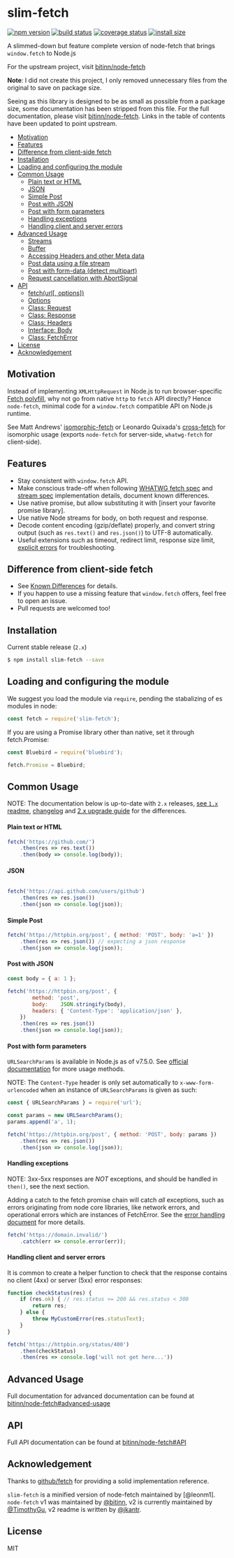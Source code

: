 slim-fetch
==========

[![npm version][npm-image]][npm-url]
[![build status][travis-image]][travis-url]
[![coverage status][codecov-image]][codecov-url]
[![install size][install-size-image]][install-size-url]

A slimmed-down but feature complete version of node-fetch that brings `window.fetch` to Node.js

For the upstream project, visit [bitinn/node-fetch][upstream]

**Note**: I did not create this project, I only removed unnecessary files from the original to save on package size.

Seeing as this library is designed to be as small as possible from a package size, some documentation has been stripped from this file. For the full documentation, please visit [bitinn/node-fetch][upstream]. Links in the table of contents have been updated to point upstream.

<!-- TOC -->

- [Motivation](#motivation)
- [Features](#features)
- [Difference from client-side fetch](#difference-from-client-side-fetch)
- [Installation](#installation)
- [Loading and configuring the module](#loading-and-configuring-the-module)
- [Common Usage](https://github.com/bitinn/node-fetch#common-usage)
    - [Plain text or HTML](https://github.com/bitinn/node-fetch#plain-text-or-html)
    - [JSON](https://github.com/bitinn/node-fetch#json)
    - [Simple Post](https://github.com/bitinn/node-fetch#simple-post)
    - [Post with JSON](https://github.com/bitinn/node-fetch#post-with-json)
    - [Post with form parameters](https://github.com/bitinn/node-fetch#post-with-form-parameters)
    - [Handling exceptions](https://github.com/bitinn/node-fetch#handling-exceptions)
    - [Handling client and server errors](https://github.com/bitinn/node-fetch#handling-client-and-server-errors)
- [Advanced Usage](https://github.com/bitinn/node-fetch#advanced-usage)
    - [Streams](https://github.com/bitinn/node-fetch#streams)
    - [Buffer](https://github.com/bitinn/node-fetch#buffer)
    - [Accessing Headers and other Meta data](https://github.com/bitinn/node-fetch#accessing-headers-and-other-meta-data)
    - [Post data using a file stream](https://github.com/bitinn/node-fetch#post-data-using-a-file-stream)
    - [Post with form-data (detect multipart)](https://github.com/bitinn/node-fetch#post-with-form-data-detect-multipart)
    - [Request cancellation with AbortSignal](https://github.com/bitinn/node-fetch#request-cancellation-with-abortsignal)
- [API](https://github.com/bitinn/node-fetch#api)
    - [fetch(url[, options])](https://github.com/bitinn/node-fetch#fetchurl-options)
    - [Options](https://github.com/bitinn/node-fetch#options)
    - [Class: Request](https://github.com/bitinn/node-fetch#class-request)
    - [Class: Response](https://github.com/bitinn/node-fetch#class-response)
    - [Class: Headers](https://github.com/bitinn/node-fetch#class-headers)
    - [Interface: Body](https://github.com/bitinn/node-fetch#interface-body)
    - [Class: FetchError](https://github.com/bitinn/node-fetch#class-fetcherror)
- [License](#license)
- [Acknowledgement](#acknowledgement)

<!-- /TOC -->

## Motivation

Instead of implementing `XMLHttpRequest` in Node.js to run browser-specific [Fetch polyfill](https://github.com/github/fetch), why not go from native `http` to `fetch` API directly? Hence `node-fetch`, minimal code for a `window.fetch` compatible API on Node.js runtime.

See Matt Andrews' [isomorphic-fetch](https://github.com/matthew-andrews/isomorphic-fetch) or Leonardo Quixada's [cross-fetch](https://github.com/lquixada/cross-fetch) for isomorphic usage (exports `node-fetch` for server-side, `whatwg-fetch` for client-side).

## Features

- Stay consistent with `window.fetch` API.
- Make conscious trade-off when following [WHATWG fetch spec][whatwg-fetch] and [stream spec](https://streams.spec.whatwg.org/) implementation details, document known differences.
- Use native promise, but allow substituting it with [insert your favorite promise library].
- Use native Node streams for body, on both request and response.
- Decode content encoding (gzip/deflate) properly, and convert string output (such as `res.text()` and `res.json()`) to UTF-8 automatically.
- Useful extensions such as timeout, redirect limit, response size limit, [explicit errors](https://github.com/bitinn/node-fetch/blob/master/ERROR-HANDLING.md) for troubleshooting.

## Difference from client-side fetch

- See [Known Differences](https://github.com/bitinn/node-fetch/blob/master/LIMITS.md) for details.
- If you happen to use a missing feature that `window.fetch` offers, feel free to open an issue.
- Pull requests are welcomed too!

## Installation

Current stable release (`2.x`)

```sh
$ npm install slim-fetch --save
```

## Loading and configuring the module
We suggest you load the module via `require`, pending the stabalizing of es modules in node:
```js
const fetch = require('slim-fetch');
```

If you are using a Promise library other than native, set it through fetch.Promise:
```js
const Bluebird = require('bluebird');

fetch.Promise = Bluebird;
```

## Common Usage

NOTE: The documentation below is up-to-date with `2.x` releases, [see `1.x` readme](https://github.com/bitinn/node-fetch/blob/1.x/README.md), [changelog](https://github.com/bitinn/node-fetch/blob/1.x/CHANGELOG.md) and [2.x upgrade guide](https://github.com/bitinn/node-fetch/blob/master/UPGRADE-GUIDE.md) for the differences.

#### Plain text or HTML
```js
fetch('https://github.com/')
    .then(res => res.text())
    .then(body => console.log(body));
```

#### JSON

```js

fetch('https://api.github.com/users/github')
    .then(res => res.json())
    .then(json => console.log(json));
```

#### Simple Post
```js
fetch('https://httpbin.org/post', { method: 'POST', body: 'a=1' })
    .then(res => res.json()) // expecting a json response
    .then(json => console.log(json));
```

#### Post with JSON

```js
const body = { a: 1 };

fetch('https://httpbin.org/post', {
        method: 'post',
        body:    JSON.stringify(body),
        headers: { 'Content-Type': 'application/json' },
    })
    .then(res => res.json())
    .then(json => console.log(json));
```

#### Post with form parameters
`URLSearchParams` is available in Node.js as of v7.5.0. See [official documentation](https://nodejs.org/api/url.html#url_class_urlsearchparams) for more usage methods.

NOTE: The `Content-Type` header is only set automatically to `x-www-form-urlencoded` when an instance of `URLSearchParams` is given as such:

```js
const { URLSearchParams } = require('url');

const params = new URLSearchParams();
params.append('a', 1);

fetch('https://httpbin.org/post', { method: 'POST', body: params })
    .then(res => res.json())
    .then(json => console.log(json));
```

#### Handling exceptions
NOTE: 3xx-5xx responses are *NOT* exceptions, and should be handled in `then()`, see the next section.

Adding a catch to the fetch promise chain will catch *all* exceptions, such as errors originating from node core libraries, like network errors, and operational errors which are instances of FetchError. See the [error handling document](ERROR-HANDLING.md)  for more details.

```js
fetch('https://domain.invalid/')
    .catch(err => console.error(err));
```

#### Handling client and server errors
It is common to create a helper function to check that the response contains no client (4xx) or server (5xx) error responses:

```js
function checkStatus(res) {
    if (res.ok) { // res.status >= 200 && res.status < 300
        return res;
    } else {
        throw MyCustomError(res.statusText);
    }
}

fetch('https://httpbin.org/status/400')
    .then(checkStatus)
    .then(res => console.log('will not get here...'))
```

## Advanced Usage

Full documentation for advanced documentation can be found at [bitinn/node-fetch#advanced-usage](https://github.com/bitinn/node-fetch#advanced-usage)

## API

Full API documentation can be found at [bitinn/node-fetch#API](https://github.com/bitinn/node-fetch#API)

## Acknowledgement

Thanks to [github/fetch](https://github.com/github/fetch) for providing a solid implementation reference.

`slim-fetch` is a minified version of node-fetch maintained by [@leonm1]. `node-fetch` v1 was maintained by [@bitinn](https://github.com/bitinn), v2 is currently maintained by [@TimothyGu](https://github.com/timothygu), v2 readme is written by [@jkantr](https://github.com/jkantr).

## License

MIT

[npm-image]: https://img.shields.io/npm/v/slim-fetch.svg?style=flat-square
[npm-url]: https://www.npmjs.com/package/slim-fetch
[travis-image]: https://img.shields.io/travis/bitinn/node-fetch.svg?style=flat-square
[travis-url]: https://travis-ci.org/bitinn/node-fetch
[codecov-image]: https://img.shields.io/codecov/c/github/bitinn/node-fetch.svg?style=flat-square
[codecov-url]: https://codecov.io/gh/bitinn/node-fetch
[install-size-image]: https://packagephobia.now.sh/badge?p=slim-fetch
[install-size-url]: https://packagephobia.now.sh/result?p=slim-fetch
[whatwg-fetch]: https://fetch.spec.whatwg.org/
[response-init]: https://fetch.spec.whatwg.org/#responseinit
[node-readable]: https://nodejs.org/api/stream.html#stream_readable_streams
[mdn-headers]: https://developer.mozilla.org/en-US/docs/Web/API/Headers
[LIMITS.md]: https://github.com/bitinn/node-fetch/blob/master/LIMITS.md
[ERROR-HANDLING.md]: https://github.com/bitinn/node-fetch/blob/master/ERROR-HANDLING.md
[UPGRADE-GUIDE.md]: https://github.com/bitinn/node-fetch/blob/master/UPGRADE-GUIDE.md
[upstream]: https://github.com/bitinn/node-fetch
